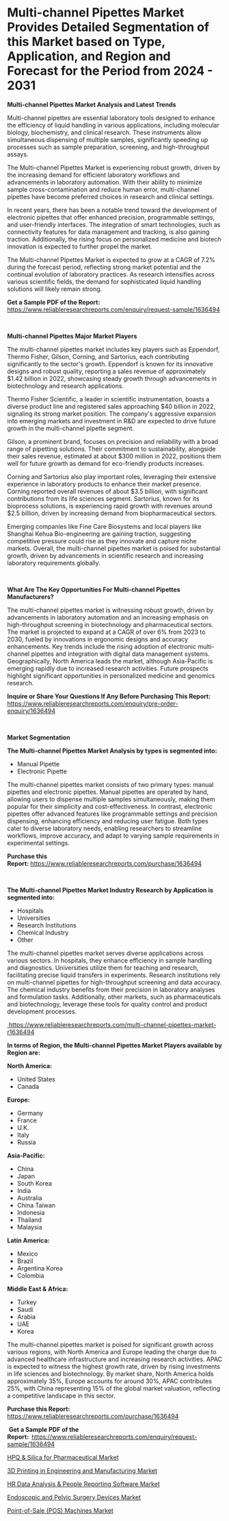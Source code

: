 <p><h1>Multi-channel Pipettes Market Provides Detailed Segmentation of this Market based on Type, Application, and Region and Forecast for the Period from 2024 - 2031</h1></p><p><strong>Multi-channel Pipettes Market Analysis and Latest Trends</strong></p>
<p><p>Multi-channel pipettes are essential laboratory tools designed to enhance the efficiency of liquid handling in various applications, including molecular biology, biochemistry, and clinical research. These instruments allow simultaneous dispensing of multiple samples, significantly speeding up processes such as sample preparation, screening, and high-throughput assays.</p><p>The Multi-channel Pipettes Market is experiencing robust growth, driven by the increasing demand for efficient laboratory workflows and advancements in laboratory automation. With their ability to minimize sample cross-contamination and reduce human error, multi-channel pipettes have become preferred choices in research and clinical settings.</p><p>In recent years, there has been a notable trend toward the development of electronic pipettes that offer enhanced precision, programmable settings, and user-friendly interfaces. The integration of smart technologies, such as connectivity features for data management and tracking, is also gaining traction. Additionally, the rising focus on personalized medicine and biotech innovation is expected to further propel the market.</p><p>The Multi-channel Pipettes Market is expected to grow at a CAGR of 7.2% during the forecast period, reflecting strong market potential and the continual evolution of laboratory practices. As research intensifies across various scientific fields, the demand for sophisticated liquid handling solutions will likely remain strong.</p></p>
<p><strong>Get a Sample PDF of the Report:&nbsp;</strong> <a href="https://www.reliableresearchreports.com/enquiry/request-sample/1636494?utm_campaign=16&utm_medium=2&utm_source=Github&utm_content=ia&utm_term=07122024&utm_id=multi-channel-pipettes">https://www.reliableresearchreports.com/enquiry/request-sample/1636494</a></p>
<p>&nbsp;</p>
<p><strong>Multi-channel Pipettes Major Market Players</strong></p>
<p><p>The multi-channel pipettes market includes key players such as Eppendorf, Thermo Fisher, Gilson, Corning, and Sartorius, each contributing significantly to the sector's growth. Eppendorf is known for its innovative designs and robust quality, reporting a sales revenue of approximately $1.42 billion in 2022, showcasing steady growth through advancements in biotechnology and research applications.</p><p>Thermo Fisher Scientific, a leader in scientific instrumentation, boasts a diverse product line and registered sales approaching $40 billion in 2022, signaling its strong market position. The company's aggressive expansion into emerging markets and investment in R&D are expected to drive future growth in the multi-channel pipette segment.</p><p>Gilson, a prominent brand, focuses on precision and reliability with a broad range of pipetting solutions. Their commitment to sustainability, alongside their sales revenue, estimated at about $300 million in 2022, positions them well for future growth as demand for eco-friendly products increases.</p><p>Corning and Sartorius also play important roles, leveraging their extensive experience in laboratory products to enhance their market presence. Corning reported overall revenues of about $3.5 billion, with significant contributions from its life sciences segment. Sartorius, known for its bioprocess solutions, is experiencing rapid growth with revenues around $2.5 billion, driven by increasing demand from biopharmaceutical sectors.</p><p>Emerging companies like Fine Care Biosystems and local players like Shanghai Kehua Bio-engineering are gaining traction, suggesting competitive pressure could rise as they innovate and capture niche markets. Overall, the multi-channel pipettes market is poised for substantial growth, driven by advancements in scientific research and increasing laboratory requirements globally.</p></p>
<p>&nbsp;</p>
<p><strong>What Are The Key Opportunities For Multi-channel Pipettes Manufacturers?</strong></p>
<p><p>The multi-channel pipettes market is witnessing robust growth, driven by advancements in laboratory automation and an increasing emphasis on high-throughput screening in biotechnology and pharmaceutical sectors. The market is projected to expand at a CAGR of over 6% from 2023 to 2030, fueled by innovations in ergonomic designs and accuracy enhancements. Key trends include the rising adoption of electronic multi-channel pipettes and integration with digital data management systems. Geographically, North America leads the market, although Asia-Pacific is emerging rapidly due to increased research activities. Future prospects highlight significant opportunities in personalized medicine and genomics research.</p></p>
<p><strong>Inquire or Share Your Questions If Any Before Purchasing This Report:</strong> <a href="https://www.reliableresearchreports.com/enquiry/pre-order-enquiry/1636494?utm_campaign=16&utm_medium=2&utm_source=Github&utm_content=ia&utm_term=07122024&utm_id=multi-channel-pipettes">https://www.reliableresearchreports.com/enquiry/pre-order-enquiry/1636494</a></p>
<p>&nbsp;</p>
<p><strong>Market Segmentation</strong></p>
<p><strong>The Multi-channel Pipettes Market Analysis by types is segmented into:</strong></p>
<p><ul><li>Manual Pipette</li><li>Electronic Pipette</li></ul></p>
<p><p>The multi-channel pipettes market consists of two primary types: manual pipettes and electronic pipettes. Manual pipettes are operated by hand, allowing users to dispense multiple samples simultaneously, making them popular for their simplicity and cost-effectiveness. In contrast, electronic pipettes offer advanced features like programmable settings and precision dispensing, enhancing efficiency and reducing user fatigue. Both types cater to diverse laboratory needs, enabling researchers to streamline workflows, improve accuracy, and adapt to varying sample requirements in experimental settings.</p></p>
<p><strong>Purchase this Report:&nbsp;</strong><a href="https://www.reliableresearchreports.com/purchase/1636494?utm_campaign=16&utm_medium=2&utm_source=Github&utm_content=ia&utm_term=07122024&utm_id=multi-channel-pipettes">https://www.reliableresearchreports.com/purchase/1636494</a></p>
<p>&nbsp;</p>
<p><strong>The Multi-channel Pipettes Market Industry Research by Application is segmented into:</strong></p>
<p><ul><li>Hospitals</li><li>Universities</li><li>Research Institutions</li><li>Chemical Industry</li><li>Other</li></ul></p>
<p><p>The multi-channel pipettes market serves diverse applications across various sectors. In hospitals, they enhance efficiency in sample handling and diagnostics. Universities utilize them for teaching and research, facilitating precise liquid transfers in experiments. Research institutions rely on multi-channel pipettes for high-throughput screening and data accuracy. The chemical industry benefits from their precision in laboratory analyses and formulation tasks. Additionally, other markets, such as pharmaceuticals and biotechnology, leverage these tools for quality control and product development processes.</p></p>
<p><a href="https://www.reliableresearchreports.com/multi-channel-pipettes-market-r1636494?utm_campaign=16&utm_medium=2&utm_source=Github&utm_content=ia&utm_term=07122024&utm_id=multi-channel-pipettes">&nbsp;https://www.reliableresearchreports.com/multi-channel-pipettes-market-r1636494</a></p>
<p><strong>In terms of Region, the Multi-channel Pipettes Market Players available by Region are:</strong></p>
<p>
    <p> <strong> North America: </strong>
        <ul>
            <li>United States</li>
            <li>Canada</li>
        </ul>
        </p> 
    <p> <strong> Europe: </strong>
        <ul>
            <li>Germany</li>
            <li>France</li>
            <li>U.K.</li>
            <li>Italy</li>
            <li>Russia</li>
        </ul>
        </p> 
    <p> <strong> Asia-Pacific: </strong>
        <ul>
            <li>China</li>
            <li>Japan</li>
            <li>South Korea</li>
            <li>India</li>
            <li>Australia</li>
            <li>China Taiwan</li>
            <li>Indonesia</li>
            <li>Thailand</li>
            <li>Malaysia</li>
        </ul>
        </p> 
    <p> <strong> Latin America: </strong>
        <ul>
            <li>Mexico</li>
            <li>Brazil</li>
            <li>Argentina Korea</li>
            <li>Colombia</li>
        </ul>
        </p> 
    <p> <strong> Middle East & Africa: </strong>
        <ul>
            <li>Turkey</li>
            <li>Saudi</li>
            <li>Arabia</li>
            <li>UAE</li>
            <li>Korea</li>
        </ul>
    </p>
    </p>
<p><p>The multi-channel pipettes market is poised for significant growth across various regions, with North America and Europe leading the charge due to advanced healthcare infrastructure and increasing research activities. APAC is expected to witness the highest growth rate, driven by rising investments in life sciences and biotechnology. By market share, North America holds approximately 35%, Europe accounts for around 30%, APAC contributes 25%, with China representing 15% of the global market valuation, reflecting a competitive landscape in this sector.</p></p>
<p><strong>Purchase this Report: </strong><a href="https://www.reliableresearchreports.com/purchase/1636494?utm_campaign=16&utm_medium=2&utm_source=Github&utm_content=ia&utm_term=07122024&utm_id=multi-channel-pipettes">https://www.reliableresearchreports.com/purchase/1636494</a></p>
<p>&nbsp;<strong>Get a Sample PDF of the Report:&nbsp;&nbsp;</strong><a href="https://www.reliableresearchreports.com/enquiry/request-sample/1636494?utm_campaign=16&utm_medium=2&utm_source=Github&utm_content=ia&utm_term=07122024&utm_id=multi-channel-pipettes">https://www.reliableresearchreports.com/enquiry/request-sample/1636494</a></p>
<p><strong></strong></p>
<p><p><a href="https://github.com/JosephineMcguire65/Market-Research-Report-List-1/blob/main/hpq-silica-for-pharmaceutical-market.md?utm_campaign=16&utm_medium=2&utm_source=Github&utm_content=ia&utm_term=07122024&utm_id=multi-channel-pipettes">HPQ & Silica for Pharmaceutical Market</a></p><p><a href="https://www.linkedin.com/pulse/3d-printing-engineering-manufacturing-market-forecast-key-factors-xgtoc?utm_campaign=16&utm_medium=2&utm_source=Github&utm_content=ia&utm_term=07122024&utm_id=multi-channel-pipettes">3D Printing in Engineering and Manufacturing Market</a></p><p><a href="https://issuu.com/reportprime-2/docs/hr-data-analysis-people-reporting-software-market-?utm_campaign=16&utm_medium=2&utm_source=Github&utm_content=ia&utm_term=07122024&utm_id=multi-channel-pipettes">HR Data Analysis & People Reporting Software Market</a></p><p><a href="https://www.linkedin.com/pulse/investment-potential-endoscopic-pelvic-surgery-devices-market-vungc?utm_campaign=16&utm_medium=2&utm_source=Github&utm_content=ia&utm_term=07122024&utm_id=multi-channel-pipettes">Endoscopic and Pelvic Surgery Devices Market</a></p><p><a href="https://github.com/YashRP12/Market-Research-Report-List-6/blob/main/point-of-sale-pos-machines-market.md?utm_campaign=16&utm_medium=2&utm_source=Github&utm_content=ia&utm_term=07122024&utm_id=multi-channel-pipettes">Point-of-Sale (POS) Machines Market</a></p></p>